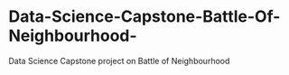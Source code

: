 # Data-Science-Capstone-Battle-Of-Neighbourhood-
Data Science Capstone project on Battle of Neighbourhood
